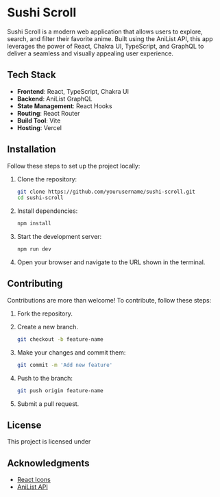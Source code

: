 # Sushi Scroll

Sushi Scroll is a modern web application that allows users to explore, search, and filter their favorite anime. Built using the AniList API, this app leverages the power of React, Chakra UI, TypeScript, and GraphQL to deliver a seamless and visually appealing user experience.

## Tech Stack

- **Frontend**: React, TypeScript, Chakra UI
- **Backend**: AniList GraphQL
- **State Management**: React Hooks
- **Routing**: React Router
- **Build Tool**: Vite
- **Hosting**: Vercel

## Installation

Follow these steps to set up the project locally:

1. Clone the repository:

   ```bash
   git clone https://github.com/yourusername/sushi-scroll.git
   cd sushi-scroll
   ```

2. Install dependencies:
   ```bash
   npm install
   ```
3. Start the development server:

   ```bash
   npm run dev
   ```

4. Open your browser and navigate to the URL shown in the terminal.

## Contributing

Contributions are more than welcome! To contribute, follow these steps:

1. Fork the repository.

2. Create a new branch.

   ```bash
   git checkout -b feature-name
   ```

3. Make your changes and commit them:

   ```bash
   git commit -m 'Add new feature'
   ```

4. Push to the branch:

   ```bash
   git push origin feature-name
   ```

5. Submit a pull request.

## License

This project is licensed under

## Acknowledgments

- [React Icons](https://react-icons.github.io/react-icons/)
- [AniList API](https://anilist.co/graphiql)
